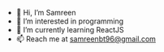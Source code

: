 - 👋 Hi, I’m Samreen
- 👀 I’m interested in programming 
- 🌱 I’m currently learning ReactJS
- 📫 Reach me at samreenbt96@gmail.com

<!---
samreenbt/samreenbt is a ✨ special ✨ repository because its `README.md` (this file) appears on your GitHub profile.
You can click the Preview link to take a look at your changes.
--->
